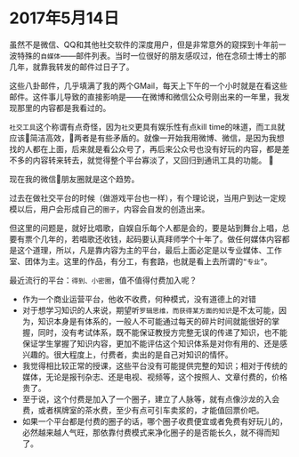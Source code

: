 # 2017年5月14日
虽然不是微信、QQ和其他社交软件的深度用户，但是非常意外的窥探到十年前一波特殊的`自媒体`——邮件列表。当时一位很好的朋友感叹过，他在念硕士博士的那几年，就靠我转发的邮件过日子了。

这些八卦邮件，几乎填满了我的两个GMail，每天上下午的一个小时就是在看这些邮件。这件事儿导致的直接影响是——在微博和微信公众号刚出来的一年里，我发现那里的内容都是我看过的。

`社交工具`这个称谓有点奇怪，因为`社交`更具有娱乐性有点kill time的味道，而`工具`就应该简洁高效，两者是有些矛盾的。就像一开始我用微博、微信，是因为我想找的人都在上面，后来就是看公众号了，再后来公众号也没有好玩的内容，都是差不多的内容转来转去，就觉得整个平台寡淡了，又回归到通讯工具的功能。


现在我的微信朋友圈就是这个趋势。

过去在做社交平台的时候（做游戏平台也一样），有个理论说，当用户到达一定规模以后，用户会形成自己的`圈子`，内容会自发的创造出来。

但这里的问题是，就好比唱歌，自娱自乐每个人都是会的，要是站到舞台上唱，总要有票个几年的，若唱歌还收钱，起码要认真拜师学个十年了。做任何媒体内容都是这个道理，所以，凡是靠内容为主的平台，最后上面必定是以专业媒体、工作室、团体为主。这里的作品，有分工，有套路，也就是看上去所谓的`“专业”`。

最近流行的平台：`得到、小密圈`，值不值得付费加入呢？
* 作为一个商业运营平台，他收不收费，何种模式，没有道德上的对错
* 对于想学习知识的人来说，期望听`罗辑思维，而获得某方面的知识`是不太可能，因为，知识本身是有体系的，一般人不可能通过每天的碎片时间就能很好的掌握，同时，没有考试体系，既不能保证教授方完整无误的传递了知识，也不能保证学生掌握了知识内容，更加不能评估这个知识体系是对你有用的、还是感兴趣的。很大程度上，付费者，卖出的是自己对知识的情怀。
* 我觉得相比较正常的授课，这些平台没有可能提供完整的知识；相对于传统的媒体，无论是报刊杂志、还是电视、视频等，这个按照人、文章付费的，价格贵了。
* 至于说，这个付费是加入了一个圈子，建立了人脉等，就有点像沙龙的入会费，或者棋牌室的茶水费，至少有点可引车卖浆的，才能值回票价吧。
* 如果一个平台都是付费的圈子的话，哪个圈子收费便宜或者免费有好玩儿的，必然越来越人气旺，那依靠付费模式来净化圈子的是否能长久，就不得而知了。
